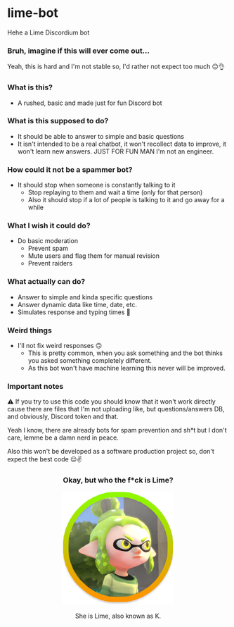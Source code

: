 # lime-bot
Hehe a Lime Discordium bot

### Bruh, imagine if this will ever come out...
Yeah, this is hard and I'm not stable so, I'd rather not expect too much 😔👌

### What is this?
- A rushed, basic and made just for fun Discord bot

### What is this supposed to do?
- It should be able to answer to simple and basic questions
- It isn't intended to be a real chatbot, it won't recollect data to improve, it won't learn new answers. JUST FOR FUN MAN I'm not an engineer.

### How could it not be a spammer bot?
-	It should stop when someone is constantly talking to it
	- Stop replaying to them and wait a time (only for that person)
	- Also it should stop if a lot of people is talking to it and go away for a while

### What I wish it could do?
- Do basic moderation
	- Prevent spam
	- Mute users and flag them for manual revision
	- Prevent raiders

### What actually can do?
- Answer to simple and kinda specific questions
- Answer dynamic data like time, date, etc.
- Simulates response and typing times 🥺

### Weird things
- I'll not fix weird responses 🙃
	-	This is pretty common, when you ask something and the bot thinks you asked something completely different.
	- As this bot won't have machine learning this never will be improved.

### Important notes
:warning: If you try to use this code you should know that it won't work directly cause there are files that I'm not uploading like, but questions/answers DB, and obviously, Discord token and that.

Yeah I know, there are already bots for spam prevention and sh*t but I don't care, lemme be a damn nerd in peace.

Also this won't be developed as a software production project so, don't expect the best code 😔✌️

<h3 align="center">
	Okay, but who the f*ck is Lime?
</h3>

<p align="center">
  <img width="256" height="256" src="src/images/k.png">
</p>
<p align="center">
	She is Lime, also known as K.
</p>
